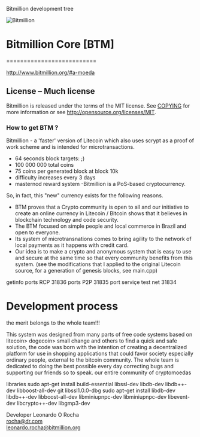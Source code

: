 
Bitmillion development tree


![Bitmillion](http://www.bitmillion.org/images/logo.png)

# Bitmillion Core [BTM]
==========================

http://www.bitmillion.org/#a-moeda

## License – Much license
Bitmillion is released under the terms of the MIT license. See [COPYING](COPYING)
for more information or see http://opensource.org/licenses/MIT.

### How to get BTM ?
Bitmillion - a 'faster' version of Litecoin which also uses scrypt
as a proof of work scheme and is intended for microtransactions.
- 64 seconds block targets:  ;)
- 100 000 000 total coins
- 75 coins per generated block at block 10k
- difficulty increases every 3 days
- masternod reward system
-Bitmillion is a PoS-based cryptocurrency.

So, in fact, this "new" currency exists for the following reasons.
- BTM proves that a Crypto community is open to all and our initiative to create an online currency in Litecoin / Bitcoin shows that it believes in blockchain technology and code security.
- The BTM focused on simple people and local commerce in Brazil and open to everyone.
- Its system of microtransnations comes to bring agility to the network of local payments as it happens with credit card.
- Our idea is to make a crypto and anonymous system that is easy to use and secure at the same time so that every community benefits from this system.
(see the modifications that I applied to the original Litecoin source,
for a generation of genesis blocks, see main.cpp)


getinfo 
ports RCP 31836
ports P2P 31835 
port serviçe test net 31834

Development process
===================
the merit belongs to the whole team!!!

This system was designed from many parts of free code systems based on litecoin> dogecoin> small change and others to find a quick and safe solution, the code was born with the intention of creating a decentralized platform for use in shopping applications that could favor society especially ordinary people, external to the bitcoin community.
The whole team is dedicated to doing the best possible every day correcting bugs and supporting our friends so to speak. our entire community of cryptomoedas


libraries
sudo apt-get install build-essential libssl-dev libdb-dev libdb++-dev libboost-all-dev git libssl1.0.0-dbg
sudo apt-get install libdb-dev libdb++-dev libboost-all-dev libminiupnpc-dev libminiupnpc-dev libevent-dev libcrypto++-dev libgmp3-dev




Developer Leonardo O Rocha  
rocha@dr.com  
leonardo.rocha@bitmillion.org
